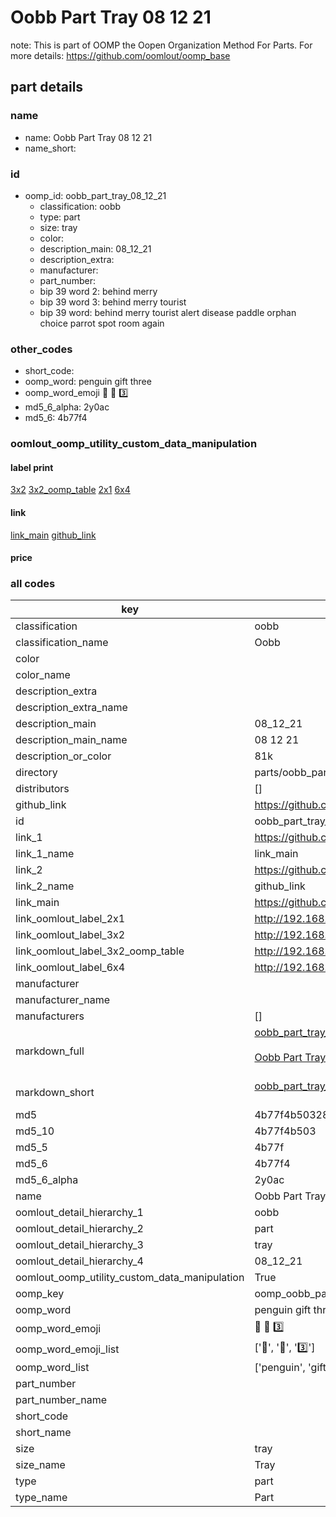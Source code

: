 # Oobb Part Tray 08 12 21  

note: This is part of OOMP the Oopen Organization Method For Parts. For more details: https://github.com/oomlout/oomp_base

##  part details





### name
* name: Oobb Part Tray 08 12 21
* name_short: 
### id
* oomp_id: oobb_part_tray_08_12_21
  * classification: oobb
  * type: part
  * size: tray
  * color: 
  * description_main: 08_12_21
  * description_extra: 
  * manufacturer: 
  * part_number: 
  * bip 39 word 2: behind merry
  * bip 39 word 3: behind merry tourist
  * bip 39 word: behind merry tourist alert disease paddle orphan choice parrot spot room again

### other_codes
* short_code: 
* oomp_word: penguin gift three
* oomp_word_emoji :penguin: :gift: :three:
* md5_6_alpha: 2y0ac
* md5_6: 4b77f4






### oomlout_oomp_utility_custom_data_manipulation
#### label print
[3x2](http://192.168.1.245:1112/?label=oomp%202y0ac)
[3x2_oomp_table](http://192.168.1.107:1112/?label=oomp%202y0ac)
[2x1](http://192.168.1.242:1112/?label=oomp%202y0ac)
[6x4](http://192.168.1.55:1112/?label=oomp%202y0ac)    

#### link

[link_main](https://github.com/oomlout/oomlout_oomp_current_version_messy/tree/main/parts/oobb_part_tray_08_12_21) [github_link](https://github.com/oomlout/oomlout_oomp_part_src/tree/main/parts/oobb_part_tray_08_12_21)                             

#### price







### all codes 
| key | value |  
| --- | --- |  
| classification | oobb |  
| classification_name | Oobb |  
| color |  |  
| color_name |  |  
| description_extra |  |  
| description_extra_name |  |  
| description_main | 08_12_21 |  
| description_main_name | 08 12 21 |  
| description_or_color | 81k |  
| directory | parts/oobb_part_tray_08_12_21 |  
| distributors | [] |  
| github_link | https://github.com/oomlout/oomlout_oomp_part_src/tree/main/parts/oobb_part_tray_08_12_21 |  
| id | oobb_part_tray_08_12_21 |  
| link_1 | https://github.com/oomlout/oomlout_oomp_current_version_messy/tree/main/parts/oobb_part_tray_08_12_21 |  
| link_1_name | link_main |  
| link_2 | https://github.com/oomlout/oomlout_oomp_part_src/tree/main/parts/oobb_part_tray_08_12_21 |  
| link_2_name | github_link |  
| link_main | https://github.com/oomlout/oomlout_oomp_current_version_messy/tree/main/parts/oobb_part_tray_08_12_21 |  
| link_oomlout_label_2x1 | http://192.168.1.242:1112/?label=oomp%202y0ac |  
| link_oomlout_label_3x2 | http://192.168.1.245:1112/?label=oomp%202y0ac |  
| link_oomlout_label_3x2_oomp_table | http://192.168.1.107:1112/?label=oomp%202y0ac |  
| link_oomlout_label_6x4 | http://192.168.1.55:1112/?label=oomp%202y0ac |  
| manufacturer |  |  
| manufacturer_name |  |  
| manufacturers | [] |  
| markdown_full | [oobb_part_tray_08_12_21](https://github.com/oomlout/oomlout_oomp_current_version_messy/tree/main/parts/oobb_part_tray_08_12_21)<br>[](https://github.com/oomlout/oomlout_oomp_current_version_messy/tree/main/parts/oobb_part_tray_08_12_21)<br>[Oobb Part Tray 08 12 21](https://github.com/oomlout/oomlout_oomp_current_version_messy/tree/main/parts/oobb_part_tray_08_12_21)<br><br> |  
| markdown_short | [oobb_part_tray_08_12_21](https://github.com/oomlout/oomlout_oomp_current_version_messy/tree/main/parts/oobb_part_tray_08_12_21)<br><br> |  
| md5 | 4b77f4b50328339a7b1f8063cbe2e8a4 |  
| md5_10 | 4b77f4b503 |  
| md5_5 | 4b77f |  
| md5_6 | 4b77f4 |  
| md5_6_alpha | 2y0ac |  
| name | Oobb Part Tray 08 12 21 |  
| oomlout_detail_hierarchy_1 | oobb |  
| oomlout_detail_hierarchy_2 | part |  
| oomlout_detail_hierarchy_3 | tray |  
| oomlout_detail_hierarchy_4 | 08_12_21 |  
| oomlout_oomp_utility_custom_data_manipulation | True |  
| oomp_key | oomp_oobb_part_tray_08_12_21 |  
| oomp_word | penguin gift three |  
| oomp_word_emoji | :penguin: :gift: :three: |  
| oomp_word_emoji_list | [':penguin:', ':gift:', ':three:'] |  
| oomp_word_list | ['penguin', 'gift', 'three'] |  
| part_number |  |  
| part_number_name |  |  
| short_code |  |  
| short_name |  |  
| size | tray |  
| size_name | Tray |  
| type | part |  
| type_name | Part |  
